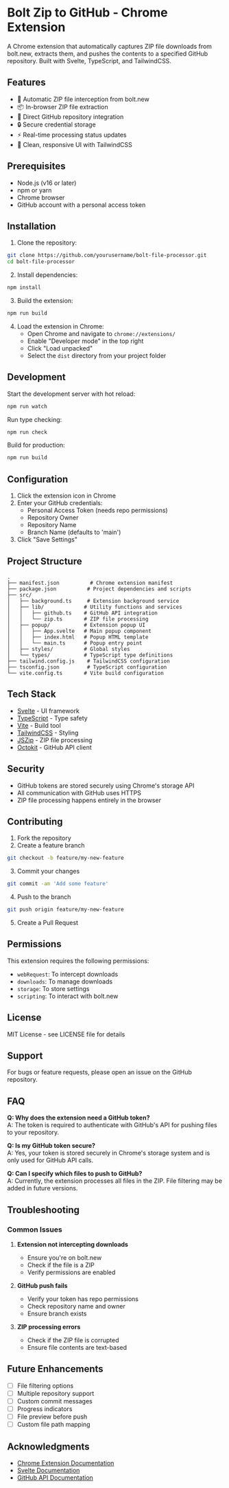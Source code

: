 # Bolt Zip to GitHub - Chrome Extension

A Chrome extension that automatically captures ZIP file downloads from bolt.new, extracts them, and pushes the contents to a specified GitHub repository. Built with Svelte, TypeScript, and TailwindCSS.

## Features

- 🚀 Automatic ZIP file interception from bolt.new
- 📦 In-browser ZIP file extraction
- 🔄 Direct GitHub repository integration
- 🔒 Secure credential storage
- ⚡ Real-time processing status updates
- 🎨 Clean, responsive UI with TailwindCSS

## Prerequisites

- Node.js (v16 or later)
- npm or yarn
- Chrome browser
- GitHub account with a personal access token

## Installation

1. Clone the repository:

```bash
git clone https://github.com/yourusername/bolt-file-processor.git
cd bolt-file-processor
```

2. Install dependencies:

```bash
npm install
```

3. Build the extension:

```bash
npm run build
```

4. Load the extension in Chrome:
   - Open Chrome and navigate to `chrome://extensions/`
   - Enable "Developer mode" in the top right
   - Click "Load unpacked"
   - Select the `dist` directory from your project folder

## Development

Start the development server with hot reload:

```bash
npm run watch
```

Run type checking:

```bash
npm run check
```

Build for production:

```bash
npm run build
```

## Configuration

1. Click the extension icon in Chrome
2. Enter your GitHub credentials:
   - Personal Access Token (needs repo permissions)
   - Repository Owner
   - Repository Name
   - Branch Name (defaults to 'main')
3. Click "Save Settings"

## Project Structure

```
.
├── manifest.json          # Chrome extension manifest
├── package.json          # Project dependencies and scripts
├── src/
│   ├── background.ts     # Extension background service
│   ├── lib/             # Utility functions and services
│   │   ├── github.ts    # GitHub API integration
│   │   └── zip.ts       # ZIP file processing
│   ├── popup/           # Extension popup UI
│   │   ├── App.svelte   # Main popup component
│   │   ├── index.html   # Popup HTML template
│   │   └── main.ts      # Popup entry point
│   ├── styles/          # Global styles
│   └── types/           # TypeScript type definitions
├── tailwind.config.js    # TailwindCSS configuration
├── tsconfig.json         # TypeScript configuration
└── vite.config.ts       # Vite build configuration
```

## Tech Stack

- [Svelte](https://svelte.dev/) - UI framework
- [TypeScript](https://www.typescriptlang.org/) - Type safety
- [Vite](https://vitejs.dev/) - Build tool
- [TailwindCSS](https://tailwindcss.com/) - Styling
- [JSZip](https://stuk.github.io/jszip/) - ZIP file processing
- [Octokit](https://github.com/octokit/rest.js/) - GitHub API client

## Security

- GitHub tokens are stored securely using Chrome's storage API
- All communication with GitHub uses HTTPS
- ZIP file processing happens entirely in the browser

## Contributing

1. Fork the repository
2. Create a feature branch

```bash
git checkout -b feature/my-new-feature
```

3. Commit your changes

```bash
git commit -am 'Add some feature'
```

4. Push to the branch

```bash
git push origin feature/my-new-feature
```

5. Create a Pull Request

## Permissions

This extension requires the following permissions:

- `webRequest`: To intercept downloads
- `downloads`: To manage downloads
- `storage`: To store settings
- `scripting`: To interact with bolt.new

## License

MIT License - see LICENSE file for details

## Support

For bugs or feature requests, please open an issue on the GitHub repository.

## FAQ

**Q: Why does the extension need a GitHub token?**  
A: The token is required to authenticate with GitHub's API for pushing files to your repository.

**Q: Is my GitHub token secure?**  
A: Yes, your token is stored securely in Chrome's storage system and is only used for GitHub API calls.

**Q: Can I specify which files to push to GitHub?**  
A: Currently, the extension processes all files in the ZIP. File filtering may be added in future versions.

## Troubleshooting

### Common Issues

1. **Extension not intercepting downloads**

   - Ensure you're on bolt.new
   - Check if the file is a ZIP
   - Verify permissions are enabled

2. **GitHub push fails**

   - Verify your token has repo permissions
   - Check repository name and owner
   - Ensure branch exists

3. **ZIP processing errors**
   - Check if the ZIP file is corrupted
   - Ensure file contents are text-based

## Future Enhancements

- [ ] File filtering options
- [ ] Multiple repository support
- [ ] Custom commit messages
- [ ] Progress indicators
- [ ] File preview before push
- [ ] Custom file path mapping

## Acknowledgments

- [Chrome Extension Documentation](https://developer.chrome.com/docs/extensions/)
- [Svelte Documentation](https://svelte.dev/docs)
- [GitHub API Documentation](https://docs.github.com/en/rest)
